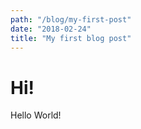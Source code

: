 ```yaml
---
path: "/blog/my-first-post"
date: "2018-02-24"
title: "My first blog post"
---
```


# Hi!
Hello World!
